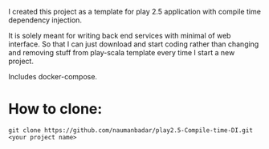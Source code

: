 I created this project as a template for play 2.5 application with compile time dependency injection.

It is solely meant for writing back end services with minimal of web interface. So that I can just download and start coding rather than changing and removing stuff from play-scala template every time I start a new project.

Includes docker-compose.

# How to clone:

    git clone https://github.com/naumanbadar/play2.5-Compile-time-DI.git <your project name>